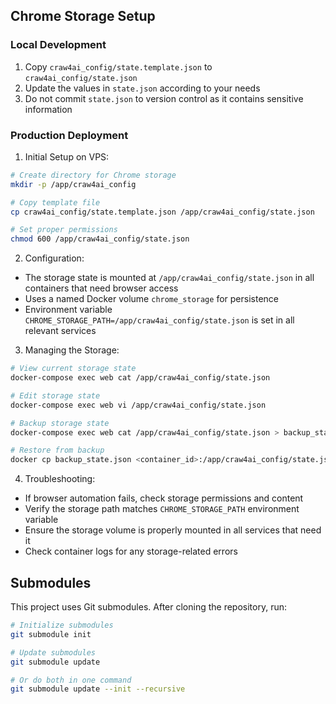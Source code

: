 ## Chrome Storage Setup

### Local Development
1. Copy `craw4ai_config/state.template.json` to `craw4ai_config/state.json`
2. Update the values in `state.json` according to your needs
3. Do not commit `state.json` to version control as it contains sensitive information

### Production Deployment
1. Initial Setup on VPS:
```bash
# Create directory for Chrome storage
mkdir -p /app/craw4ai_config

# Copy template file
cp craw4ai_config/state.template.json /app/craw4ai_config/state.json

# Set proper permissions
chmod 600 /app/craw4ai_config/state.json
```

2. Configuration:
- The storage state is mounted at `/app/craw4ai_config/state.json` in all containers that need browser access
- Uses a named Docker volume `chrome_storage` for persistence
- Environment variable `CHROME_STORAGE_PATH=/app/craw4ai_config/state.json` is set in all relevant services

3. Managing the Storage:
```bash
# View current storage state
docker-compose exec web cat /app/craw4ai_config/state.json

# Edit storage state
docker-compose exec web vi /app/craw4ai_config/state.json

# Backup storage state
docker-compose exec web cat /app/craw4ai_config/state.json > backup_state.json

# Restore from backup
docker cp backup_state.json <container_id>:/app/craw4ai_config/state.json
```

4. Troubleshooting:
- If browser automation fails, check storage permissions and content
- Verify the storage path matches `CHROME_STORAGE_PATH` environment variable
- Ensure the storage volume is properly mounted in all services that need it
- Check container logs for any storage-related errors 

## Submodules

This project uses Git submodules. After cloning the repository, run:

```bash
# Initialize submodules
git submodule init

# Update submodules
git submodule update

# Or do both in one command
git submodule update --init --recursive
``` 
